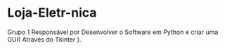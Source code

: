 # Loja-Eletr-nica
Grupo 1 Responsável por Desenvolver o Software em Python e criar uma GUI( Através do Tkinter ).
